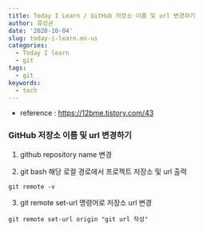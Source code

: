 ```yaml
---
title: Today I Learn / GitHub 저장소 이름 및 url 변경하기
author: 류성균
date: '2020-10-04'
slug: today-i-learn.en-us
categories:
  - Today I learn
  - git
tags:
  - git
keywords:
  - tech
---
```


<!--more-->

- reference : https://12bme.tistory.com/43

### GitHub 저장소 이름 및 url 변경하기

1. github repository name 변경

2. git bash 해당 로컬 경로에서 프로젝트 저장소 및 url 출력

```
git remote -v
```

3. git remote set-url 명령어로 저장소 url 변경

```
git remote set-url origin "git url 작성"
```